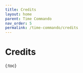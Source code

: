 ```yaml
---
title: Credits
layout: home
parent: Time Commando
nav_order: 5
permalink: /time-commando/credits
---
```


# Credits

{:toc}
